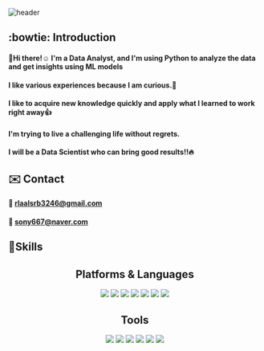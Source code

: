 ![header](https://capsule-render.vercel.app/api?text=capsule_render&animation=fadeIn)

## :bowtie: Introduction
#### 👋Hi there!:relaxed: I'm a Data Analyst, and I'm using Python to analyze the data and get insights using ML models
#### I like various experiences because I am curious.:musical_note:
#### I like to acquire new knowledge quickly and apply what I learned to work right away:thumbsup:

#### I'm trying to live a challenging life without regrets.
#### I will be a Data Scientist who can bring good results!!:fire:

## :envelope: Contact
#### :email: rlaalsrb3246@gmail.com
#### :email: sony667@naver.com


## :metal:Skills

<div align='center'>

## Platforms & Languages
<img src="https://img.shields.io/badge/Python-3776AB?style=for-the-badge&logo=Python&logoColor=white"> <img src="https://img.shields.io/badge/GitHub-181717?style=for-the-badge&logo=GitHub&logoColor=white"> <img src="https://img.shields.io/badge/Google Colab-F9AB00?style=for-the-badge&logo=Google Colab&logoColor=white"> <img src="https://img.shields.io/badge/Jupyter-F37626?style=for-the-badge&logo=Jupyter&logoColor=white"> <img src="https://img.shields.io/badge/Kaggle-20BEFF?style=for-the-badge&logo=Kaggle&logoColor=white"> <img src="https://img.shields.io/badge/Anaconda-44A833?style=for-the-badge&logo=Anaconda&logoColor=white"> <img src="https://img.shields.io/badge/Visual Studio-5C2D91?style=for-the-badge&logo=Visual Studio&logoColor=white">
</div>

<div align='center'>

## Tools
<img src="https://img.shields.io/badge/Tensorflow-FF6F00?style=for-the-badge&logo=Tensorflow&logoColor=white"> <img src="https://img.shields.io/badge/Keras-D00000?style=for-the-badge&logo=Keras&logoColor=white"> <img src="https://img.shields.io/badge/Numpy-013243?style=for-the-badge&logo=Numpy&logoColor=white"> <img src="https://img.shields.io/badge/Pandas-150458?style=for-the-badge&logo=Pandas&logoColor=white"> <img src="https://img.shields.io/badge/Scipy-8CAAE6?style=for-the-badge&logo=Scipy&logoColor=white"> <img src="https://img.shields.io/badge/scikit-learn-F7931E?style=for-the-badge&logo=scikit-learn&logoColor=white">
</div>




<!--
**Mifekmk/Mifekmk** is a ✨ _special_ ✨ repository because its `README.md` (this file) appears on your GitHub profile.

Here are some ideas to get you started:

- 🔭 I’m currently working on ...
- 🌱 I’m currently learning ...
- 👯 I’m looking to collaborate on ...
- 🤔 I’m looking for help with ...
- 💬 Ask me about ...
- 📫 How to reach me: ...
- 😄 Pronouns: ...
- ⚡ Fun fact: ...
-->
